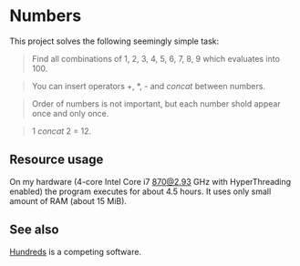 Numbers
=======

This project solves the following seemingly simple task:

> Find all combinations of 1, 2, 3, 4, 5, 6, 7, 8, 9 which evaluates into 100.

> You can insert operators +, *, - and _concat_ between numbers.

> Order of numbers is not important, but each number shold appear once and only
> once.

> 1 _concat_ 2 = 12.

Resource usage
--------------

On my hardware (4-core Intel Core i7 870@2.93 GHz with HyperThreading enabled)
the program executes for about 4.5 hours. It uses only small amount of RAM
(about 15 MiB).

See also
--------

[Hundreds][hundreds] is a competing software.

[hundreds]: https://github.com/Atomosk/Hundreds
